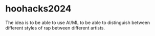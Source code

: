 # hoohacks2024

The idea is to be able to use AI/ML to be able to distinguish between different styles of rap between different artists.